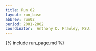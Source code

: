 ```yaml
---
title: Run 02
layout: run_base
abbrev: run02
period: 2001-2002
coordinator:  Anthony D. Frawley, FSU.
---
```

{% include run_page.md %}
